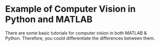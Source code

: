 # Example of Computer Vision in Python and MATLAB

There are some basic tutorials for computer vision in both MATLAB &amp; Python. Therefore, you could differentiate the differences between them.

